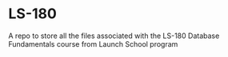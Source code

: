 # LS-180
A repo to store all the files associated with the LS-180 Database Fundamentals course from Launch School program
